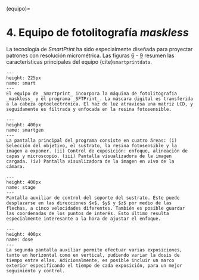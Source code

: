 (equipo)=
# **4**. Equipo de fotolitografía _maskless_

La tecnología de _SmartPrint_ ha sido especialmente diseñada para proyectar patrones con resolución micrométrica. Las figuras [6](smart) - [9](dose) resumen las características principales del equipo {cite}`smartprintdata`.

```{figure} machine.PNG
---
height: 225px
name: smart
---
El equipo de _Smartprint_ incorpora la máquina de fotolitografía _maskless_ y el programa _SFTPrint_. La máscara digital es transferida a la cabeza optoelectrónica. El haz de luz atraviesa una matriz LCD, y seguidamente es filtrada y enfocada en la resina fotosensible.
```

```{figure} smarprintgeneral.PNG
---
height: 400px
name: smartgen
---
La pantalla principal del programa consiste en cuatro áreas: (i) Selección del objetivo, el sustrato, la resina fotosensible y la imagen a exponer. (ii) Control de exposición: enfoque, alineación de capas y microscopio. (iii) Pantalla visualizadora de la imagen cargada. (iv) Pantalla visualizadora de la imagen en vivo de la cámara.
```

```{figure} stagecontrol.PNG
---
height: 400px
name: stage
---
Pantalla auxiliar de control del soporte del sustrato. Éste puede desplazarse en las direcciones $x$, $y$ y $z$ por medio de las flechas, a cinco velocidades diferentes. También es posible guardar las coordenadas de los puntos de interés. Esto último resulta especialmente interesante a la hora de ajustar el enfoque.
```

```{figure} dosetest.PNG
---
height: 400px
name: dose
---
La segunda pantalla auxiliar permite efectuar varias exposiciones, tanto en horizontal como en vertical, pudiendo variar la dosis de tiempo entre ellas. Adicionalmente, es posible incluir un marco exterior especificando el tiempo de cada exposición, para un mejor seguimiento y control.
```
